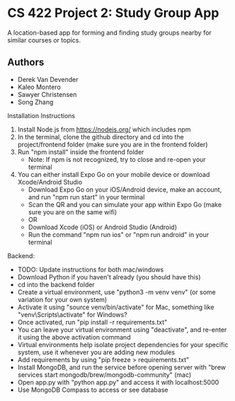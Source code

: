# CS 422 Project 2: Study Group App
A location-based app for forming and finding study groups nearby for similar courses or topics.

## Authors
- Derek Van Devender
- Kaleo Montero
- Sawyer Christensen
- Song Zhang

Installation Instructions

1. Install Node.js from https://nodejs.org/ which includes npm
2. In the terminal, clone the github directory and cd into the project/frontend folder (make sure you are in the frontend folder)
3. Run "npm install" inside the frontend folder
     - Note: If npm is not recognized, try to close and re-open your terminal
4. You can either install Expo Go on your mobile device or download Xcode/Android Studio
     - Download Expo Go on your iOS/Android device, make an account, and run "npm run start" in your terminal
     - Scan the QR and you can simulate your app within Expo Go (make sure you are on the same wifi)
     - OR
     - Download Xcode (iOS) or Android Studio (Android)
     - Run the command "npm run ios" or "npm run android" in your terminal

Backend:
- TODO: Update instructions for both mac/windows
- Download Python if you haven't already (you should have this)
- cd into the backend folder
- Create a virtual environment, use "python3 -m venv venv" (or some variation for your own system)
- Activate it using "source venv/bin/activate" for Mac, something like "venv\Scripts\activate" for Windows?
- Once activated, run "pip install -r requirements.txt"
- You can leave your virtual environment using "deactivate", and re-enter it using the above activation command
- Virtual environments help isolate project dependencies for your specific system, use it whenever you are adding new modules
- Add requirements by using "pip freeze > requirements.txt"
- Install MongoDB, and run the service before opening server with "brew services start mongodb/brew/mongodb-community" (mac)
- Open app.py with "python app.py" and access it with localhost:5000
- Use MongoDB Compass to access or see database
